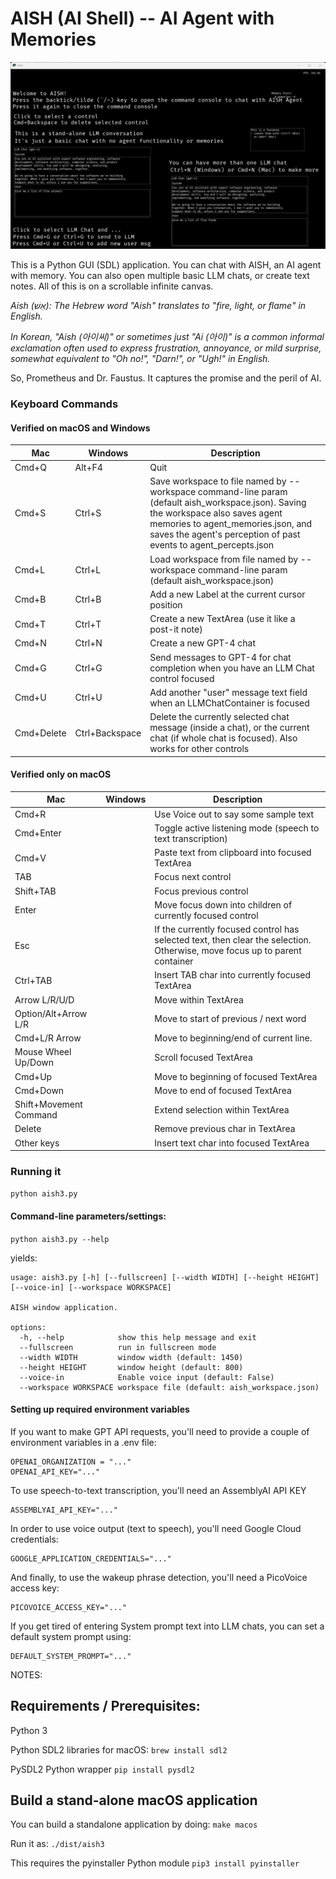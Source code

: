 AISH (AI Shell) -- AI Agent with Memories 
==

![Screenshot showing a black screen with white text labels, and LLM chat controls](./docs/Screenshot%202024-05-12%20115610.png)

This is a Python GUI (SDL) application. You can chat with AISH, an AI agent with memory.
You can also open multiple basic LLM chats, or create text notes. All of this is on a
scrollable infinite canvas.

_Aish (אֵשׁ): The Hebrew word "Aish" translates to "fire, light, or flame" in English._

_In Korean, "Aish (아이씨)" or sometimes just "Ai (아이)" is a common informal exclamation often used to express frustration, annoyance, or mild surprise, somewhat equivalent to "Oh no!", "Darn!", or "Ugh!" in English._

So, Prometheus and Dr. Faustus. It captures the promise and the peril of AI.

### Keyboard Commands

#### Verified on macOS and Windows
|Mac|Windows|Description|
|-------|-----|-----------|
|Cmd+Q|Alt+F4|Quit|
|Cmd+S|Ctrl+S|Save workspace to file named by --workspace command-line param (default aish_workspace.json). Saving the workspace also saves agent memories to agent_memories.json, and saves the agent's perception of past events to agent_percepts.json|
|Cmd+L|Ctrl+L|Load workspace from file named by --workspace command-line param (default aish_workspace.json)
|Cmd+B|Ctrl+B|Add a new Label at the current cursor position|
|Cmd+T|Ctrl+T|Create a new TextArea (use it like a post-it note)|
|Cmd+N|Ctrl+N|Create a new GPT-4 chat|
|Cmd+G|Ctrl+G|Send messages to GPT-4 for chat completion when you have an LLM Chat control focused|
|Cmd+U|Ctrl+U|Add another "user" message text field when an LLMChatContainer is focused|
|Cmd+Delete|Ctrl+Backspace|Delete the currently selected chat message (inside a chat), or the current chat (if whole chat is focused). Also works for other controls|

#### Verified only on macOS
|Mac|Windows|Description|
|-------|-----|-----------|
|Cmd+R| |Use Voice out to say some sample text|
|Cmd+Enter| |Toggle active listening mode (speech to text transcription)|
|Cmd+V| |Paste text from clipboard into focused TextArea|
|TAB| |Focus next control|
|Shift+TAB| |Focus previous control|
|Enter| |Move focus down into children of currently focused control|
|Esc| |If the currently focused control has selected text, then clear the selection. Otherwise, move focus up to parent container|
|Ctrl+TAB| |Insert TAB char into currently focused TextArea|
|Arrow L/R/U/D| |Move within TextArea|
|Option/Alt+Arrow L/R| |Move to start of previous / next word|
|Cmd+L/R Arrow| |Move to beginning/end of current line.|
|Mouse Wheel Up/Down| |Scroll focused TextArea|
|Cmd+Up| |Move to beginning of focused TextArea|
|Cmd+Down| |Move to end of focused TextArea|
|Shift+Movement Command| |Extend selection within TextArea|
|Delete| |Remove previous char in TextArea|
|Other keys| |Insert text char into focused TextArea|

### Running it

`python aish3.py`

#### Command-line parameters/settings:

`python aish3.py --help`

yields:

    usage: aish3.py [-h] [--fullscreen] [--width WIDTH] [--height HEIGHT] [--voice-in] [--workspace WORKSPACE]
    
    AISH window application.
    
    options:
      -h, --help            show this help message and exit
      --fullscreen          run in fullscreen mode
      --width WIDTH         window width (default: 1450)
      --height HEIGHT       window height (default: 800)
      --voice-in            Enable voice input (default: False)
      --workspace WORKSPACE workspace file (default: aish_workspace.json)

#### Setting up required environment variables

If you want to make GPT API requests, you'll need to provide a couple of environment variables in a .env file:

    OPENAI_ORGANIZATION = "..."
    OPENAI_API_KEY="..."

To use speech-to-text transcription, you'll need an AssemblyAI API KEY

    ASSEMBLYAI_API_KEY="..."

In order to use voice output (text to speech), you'll need Google Cloud credentials:

    GOOGLE_APPLICATION_CREDENTIALS="..."

And finally, to use the wakeup phrase detection, you'll need a PicoVoice access key:

    PICOVOICE_ACCESS_KEY="..."

If you get tired of entering System prompt text into LLM chats, you can set
a default system prompt using:

    DEFAULT_SYSTEM_PROMPT="..."

NOTES:

Requirements / Prerequisites:
--

Python 3

Python SDL2 libraries for macOS: 
`brew install sdl2`

PySDL2 Python wrapper
`pip install pysdl2`

Build a stand-alone macOS application
--
You can build a standalone application by doing:
`make macos`

Run it as:
`./dist/aish3`

This requires the pyinstaller Python module
`pip3 install pyinstaller`
